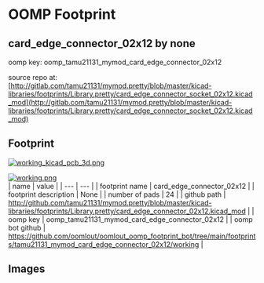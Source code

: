 # OOMP Footprint  
## card_edge_connector_02x12  by none  
  
oomp key: oomp_tamu21131_mymod_card_edge_connector_02x12  
  
source repo at: [http://gitlab.com/tamu21131/mymod.pretty/blob/master/kicad-libraries/footprints/Library.pretty/card_edge_connector_socket_02x12.kicad_mod](http://gitlab.com/tamu21131/mymod.pretty/blob/master/kicad-libraries/footprints/Library.pretty/card_edge_connector_socket_02x12.kicad_mod)  
## Footprint  
  
[![working_kicad_pcb_3d.png](working_kicad_pcb_3d_600.png)](working_kicad_pcb_3d.png)  
  
[![working.png](working_600.png)](working.png)  
| name | value | 
| --- | --- | 
| footprint name | card_edge_connector_02x12 | 
| footprint description | None | 
| number of pads | 24 | 
| github path | http://github.com/tamu21131/mymod.pretty/blob/master/kicad-libraries/footprints/Library.pretty/card_edge_connector_02x12.kicad_mod | 
| oomp key | oomp_tamu21131_mymod_card_edge_connector_02x12 | 
| oomp bot github | https://github.com/oomlout/oomlout_oomp_footprint_bot/tree/main/footprints/tamu21131_mymod_card_edge_connector_02x12/working | 
## Images  
